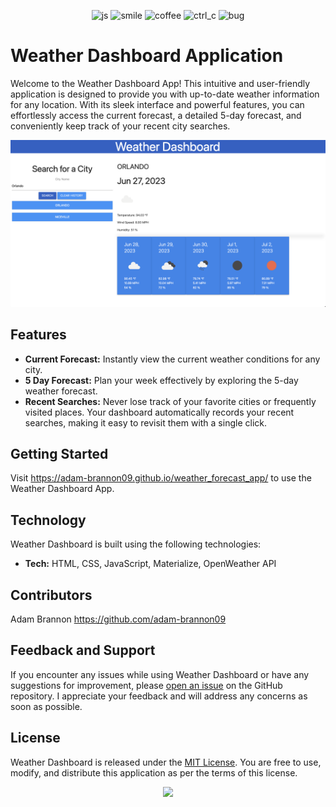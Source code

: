 <p align="center">
<img src="https://forthebadge.com/images/badges/made-with-javascript.svg" alt="js">
<img src="https://forthebadge.com/images/badges/makes-people-smile.svg" alt="smile">
<img src="https://forthebadge.com/images/badges/powered-by-coffee.svg" alt="coffee">
<img src="https://forthebadge.com/images/badges/ctrl-c-ctrl-v.svg" alt="ctrl_c">
<img src="https://forthebadge.com/images/badges/not-a-bug-a-feature.svg" alt="bug">
</p>

# Weather Dashboard Application

Welcome to the Weather Dashboard App! This intuitive and user-friendly application is designed to provide you with up-to-date weather information for any location. With its sleek interface and powerful features, you can effortlessly access the current forecast, a detailed 5-day forecast, and conveniently keep track of your recent city searches.

![Project Logo](/assets/weather_dashboard.png)
## Features

- **Current Forecast:** 
Instantly view the current weather conditions for any city.
- **5 Day Forecast:** 
Plan your week effectively by exploring the 5-day weather forecast.
- **Recent Searches:** 
Never lose track of your favorite cities or frequently visited places. Your dashboard automatically records your recent searches, making it easy to revisit them with a single click. 
## Getting Started


Visit https://adam-brannon09.github.io/weather_forecast_app/ to use the Weather Dashboard App.


## Technology

Weather Dashboard is built using the following technologies:

- **Tech:** HTML, CSS, JavaScript, Materialize, OpenWeather API


## Contributors
Adam Brannon
https://github.com/adam-brannon09


## Feedback and Support

If you encounter any issues while using Weather Dashboard or have any suggestions for improvement, please [open an issue](https://github.com/adam-brannon09/weather_forecast_app/issues) on the GitHub repository. I appreciate your feedback and will address any concerns as soon as possible.

## License

Weather Dashboard is released under the [MIT License](https://opensource.org/licenses/MIT). You are free to use, modify, and distribute this application as per the terms of this license.


<div align="center">
    <img src="https://forthebadge.com/images/badges/built-by-developers.svg" />
</div>